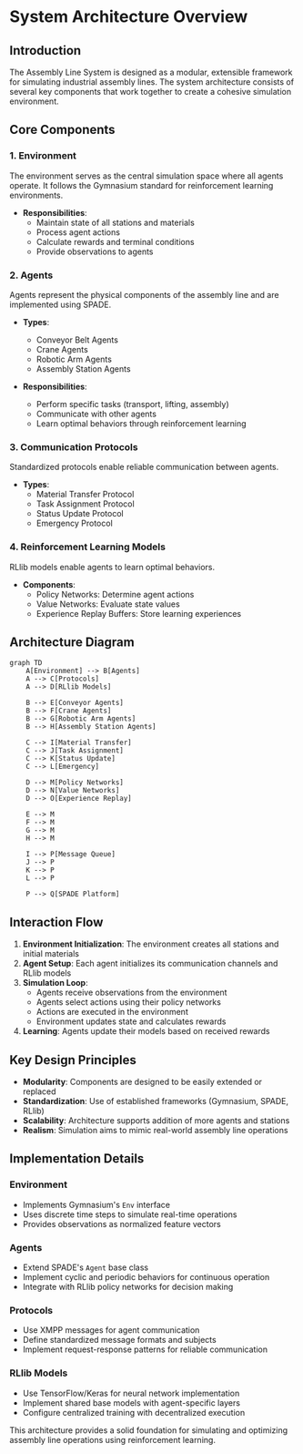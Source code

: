 # System Architecture Overview

## Introduction

The Assembly Line System is designed as a modular, extensible framework for simulating industrial assembly lines. The system architecture consists of several key components that work together to create a cohesive simulation environment.

## Core Components

### 1. Environment
The environment serves as the central simulation space where all agents operate. It follows the Gymnasium standard for reinforcement learning environments.

- **Responsibilities**:
  - Maintain state of all stations and materials
  - Process agent actions
  - Calculate rewards and terminal conditions
  - Provide observations to agents

### 2. Agents
Agents represent the physical components of the assembly line and are implemented using SPADE.

- **Types**:
  - Conveyor Belt Agents
  - Crane Agents
  - Robotic Arm Agents
  - Assembly Station Agents

- **Responsibilities**:
  - Perform specific tasks (transport, lifting, assembly)
  - Communicate with other agents
  - Learn optimal behaviors through reinforcement learning

### 3. Communication Protocols
Standardized protocols enable reliable communication between agents.

- **Types**:
  - Material Transfer Protocol
  - Task Assignment Protocol
  - Status Update Protocol
  - Emergency Protocol

### 4. Reinforcement Learning Models
RLlib models enable agents to learn optimal behaviors.

- **Components**:
  - Policy Networks: Determine agent actions
  - Value Networks: Evaluate state values
  - Experience Replay Buffers: Store learning experiences

## Architecture Diagram

```mermaid
graph TD
    A[Environment] --> B[Agents]
    A --> C[Protocols]
    A --> D[RLlib Models]

    B --> E[Conveyor Agents]
    B --> F[Crane Agents]
    B --> G[Robotic Arm Agents]
    B --> H[Assembly Station Agents]

    C --> I[Material Transfer]
    C --> J[Task Assignment]
    C --> K[Status Update]
    C --> L[Emergency]

    D --> M[Policy Networks]
    D --> N[Value Networks]
    D --> O[Experience Replay]

    E --> M
    F --> M
    G --> M
    H --> M

    I --> P[Message Queue]
    J --> P
    K --> P
    L --> P

    P --> Q[SPADE Platform]
```

## Interaction Flow

1. **Environment Initialization**: The environment creates all stations and initial materials
2. **Agent Setup**: Each agent initializes its communication channels and RLlib models
3. **Simulation Loop**:
   - Agents receive observations from the environment
   - Agents select actions using their policy networks
   - Actions are executed in the environment
   - Environment updates state and calculates rewards
4. **Learning**: Agents update their models based on received rewards

## Key Design Principles

- **Modularity**: Components are designed to be easily extended or replaced
- **Standardization**: Use of established frameworks (Gymnasium, SPADE, RLlib)
- **Scalability**: Architecture supports addition of more agents and stations
- **Realism**: Simulation aims to mimic real-world assembly line operations

## Implementation Details

### Environment
- Implements Gymnasium's `Env` interface
- Uses discrete time steps to simulate real-time operations
- Provides observations as normalized feature vectors

### Agents
- Extend SPADE's `Agent` base class
- Implement cyclic and periodic behaviors for continuous operation
- Integrate with RLlib policy networks for decision making

### Protocols
- Use XMPP messages for agent communication
- Define standardized message formats and subjects
- Implement request-response patterns for reliable communication

### RLlib Models
- Use TensorFlow/Keras for neural network implementation
- Implement shared base models with agent-specific layers
- Configure centralized training with decentralized execution

This architecture provides a solid foundation for simulating and optimizing assembly line operations using reinforcement learning.
